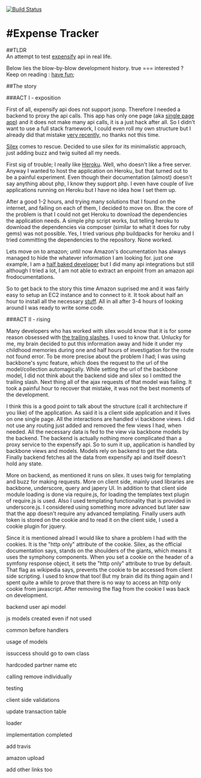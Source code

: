 [![Build Status](https://travis-ci.org/grandbora/expense-tracker.png)](https://travis-ci.org/grandbora/expense-tracker)


#Expense Tracker
====================

##TLDR  
An attempt to test [expensify](https://www.expensify.com/) api in real life.  

Below lies the blow-by-blow development history. true === interested ?  Keep on reading : [have fun](https://github.com/documentcloud/backbone/issues);  


##The story  


###ACT I - exposition

First of all, expensify api does not support jsonp. Therefore I needed a backend to proxy the api calls. This app has only one page (aka [single page app](http://en.wikipedia.org/wiki/Single-page_application)) and it does not make many api calls, it is a just hack after all. So I didn't want to use a full stack framework, I could even roll my own structure but I already did that mistake [very recently](https://github.com/grandbora/currency-converter), no thanks not this time.  

[Silex](http://silex.sensiolabs.org/) comes to rescue. Decided to use silex for its minimalistic approach, just adding buzz and twig suited all my needs.  

First sig of trouble; I really like [Heroku](http://www.heroku.com/). Well, who doesn't like a free server. Anyway I wanted to host the application on Heroku, but that turned out to be a painful experiment. Even though their documentation (almost) doesn't say anything about php, I know they support php. I even have couple of live applications running on Heroku but I have no idea how I set them up.

After a good 1-2 hours, and trying many solutions that I found on the internet, and failing on each of them, I decided to move on. Btw. the core of the problem is that I could not get Heroku to download the dependencies the application needs. A simple php script works, but telling heroku to download the dependencies via composer (similar to what it does for ruby gems) was not possible. Yes, I tried various php buildpacks for heroku and I tried committing the dependencies to the repository. None worked.  

Lets move on to amazon; until now Amazon's documentation has always managed to hide the whatever information I am looking for. just one example, I am a [half baked developer](http://cdn.memegenerator.net/images/300x/4266187.jpg) but I did many api integrations but still although I tried a lot, I am not able to extract an enpoint from an amazon api frodocumentations.   

So to get back to the story this time Amazon suprised me and it was fairly easy to setup an EC2 instance and to connect to it. It took about half an hour to install all the necessary [stuff](http://24.media.tumblr.com/tumblr_lziny3JG8X1qghjiyo1_500.png). All in all after 3-4 hours of looking around I was ready to write some code.

###ACT II - rising

Many developers who has worked with silex would know that it is for some reason obsessed with [the trailing slashes](https://www.google.com/search?q=silex+trailing+slash). I used to know that. Unlucky for me, my brain decided to put this information away and hide it under my childhood memories during one and half hours of investigation for the route not found error. To be more precise about the problem I had; I was using backbone's sync feature, which does the request to the url of the model/collection automagically. While setting the url of the backbone model, I did not think about the backend side and silex so I omitted the trailing slash. Next thing all of the ajax requests of that model was failing. It took a painful hour to recover that mistake, it was not the best moments of the development.

I think this is a good point to talk about the structure (call it architecture if you like) of the application. As said it is a client side application and it lives on one single page. All the interactions are handled vi backbone views. I did not use any routing just added and removed the few views I had, when needed. All the necessary data is fed to the view via backbone models by the backend. The backend is actually nothing more complicated than a proxy service to the expensify api. So to sum it up, application is handled by backbone views and models. Models rely on backend to get the data. Finally backend fetches all the data from expensify api and itself doesn't hold any state.

More on backend, as mentioned it runs on silex. It uses twig for templating and buzz for making requests. More on client side, mainly used libraries are backbone, underscore, query and japery UI. In addition to that client side module loading is done via require.js, for loading the templates text plugin of require.js is used. Also I used templating functionality  that is provided in underscore.js. I considered using something more advanced but later saw that the app doesn't require any advanced templating. Finally users auth token is stored on the cookie and to read it on the client side, I used a cookie plugin for jquery.

Since it is mentioned alread I would like to share a problem I had with the cookies. It is the "http only" attribute of the cookie. Silex, as the official documentation says, stands on the shoulders of the giants, which means it uses the symphony components. When you set a cookie on the header of a symfony response object, it sets the "http only" attribute to true by default. That flag as wikipedia says, prevents the cookie to be accessed from client side scripting. I used to know that too! But my brain did its thing again and I spent quite a while to prove that there is no way to access an http only cookie from javascript. After removing the flag from the cookie I was back on development.



backend user api model

js models created even if not used

common before handlers

usage of models

issuccess should go to own class

hardcoded partner name etc

calling remove individually

testing 

client side validations




update transaction table

loader

implementation completed



add travis

amazon upload

add other links too
